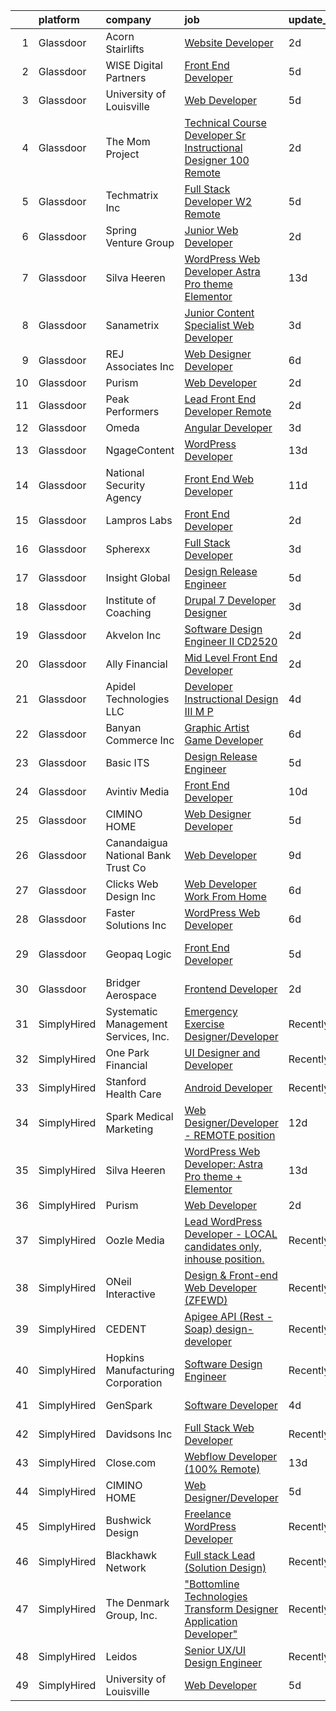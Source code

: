 

|    | platform    | company                              | job                                                                                                                                                                                                                                                                                                                                                                                                                                                                                                                                                                                                                                                                                                                                                                                                                                                                                                                                                                                                                                                                                                                           | update_time   | location                    |
|---:|:------------|:-------------------------------------|:------------------------------------------------------------------------------------------------------------------------------------------------------------------------------------------------------------------------------------------------------------------------------------------------------------------------------------------------------------------------------------------------------------------------------------------------------------------------------------------------------------------------------------------------------------------------------------------------------------------------------------------------------------------------------------------------------------------------------------------------------------------------------------------------------------------------------------------------------------------------------------------------------------------------------------------------------------------------------------------------------------------------------------------------------------------------------------------------------------------------------|:--------------|:----------------------------|
|  1 | Glassdoor   | Acorn Stairlifts                     | [Website Developer](https://www.glassdoor.com/partner/jobListing.htm?pos=123&ao=1136043&s=58&guid=00000181c80379fbb7afec46308f521c&src=GD_JOB_AD&t=SR&vt=w&ea=1&cs=1_10bc4272&cb=1656918080387&jobListingId=1007976985533&jrtk=3-0-1g7406uh6i4lo801-1g7406uhnghra800-5eef2aba65b787d8-)                                                                                                                                                                                                                                                                                                                                                                                                                                                                                                                                                                                                                                                                                                                                                                                                                                       | 2d            | Orlando, FL                 |
|  2 | Glassdoor   | WISE Digital Partners                | [Front End Developer](https://www.glassdoor.com/partner/jobListing.htm?pos=125&ao=1136043&s=58&guid=00000181c80379fbb7afec46308f521c&src=GD_JOB_AD&t=SR&vt=w&ea=1&cs=1_3f6e8d03&cb=1656918080387&jobListingId=1007968657482&jrtk=3-0-1g7406uh6i4lo801-1g7406uhnghra800-62fd275bafde2408-)                                                                                                                                                                                                                                                                                                                                                                                                                                                                                                                                                                                                                                                                                                                                                                                                                                     | 5d            | Remote                      |
|  3 | Glassdoor   | University of Louisville             | [Web Developer](https://www.glassdoor.com/partner/jobListing.htm?pos=128&ao=1136043&s=58&guid=00000181c80379fbb7afec46308f521c&src=GD_JOB_AD&t=SR&vt=w&cs=1_cec8023c&cb=1656918080388&jobListingId=1007969989957&jrtk=3-0-1g7406uh6i4lo801-1g7406uhnghra800-13238ec90497274b-)                                                                                                                                                                                                                                                                                                                                                                                                                                                                                                                                                                                                                                                                                                                                                                                                                                                | 5d            | Louisville, KY              |
|  4 | Glassdoor   | The Mom Project                      | [Technical Course Developer Sr  Instructional Designer  100  Remote ](https://www.glassdoor.com/partner/jobListing.htm?pos=112&ao=1110586&s=58&guid=00000181c80379fbb7afec46308f521c&src=GD_JOB_AD&t=SR&vt=w&cs=1_e3393d2c&cb=1656918080386&jobListingId=1007978182444&cpc=C891152315FA1AD8&jrtk=3-0-1g7406uh6i4lo801-1g7406uhnghra800-663df8e55c007bd4--6NYlbfkN0BDp_epf89aHDQhKpPegNJQ_ldQpEFZQsM9OcONMGxWx6pU56EKHF58QjVdAUvn2gUvlUuIzVYBLD1m9HQDarPX9vW6logrLO3PrvDa_eNYiBCMtTTwS04ACrjqaanfY0dfMzMpNuVkYleKoNgkuNvDkOMmm5Xncf_O_lqtli3DrzoQoJMs8JNeyXO2cWLS_QMdLBmR-K7UxrO6jH_EE3b8yNO7pL3Fhx3DPpUXkAxqZqk2q08BIsZuglW11EkPe8BXF4ZAB_Q9ZXmcNRyh_6ljADjV8hLGPqlVazmo2CfycGmRWQfOSe2ju3pc9hR7Tir7e2iNeCI-r6rUP11p4sy5QdRhDSv93WqwbK2vdXlteVp02TIfXJFlEpOXtnqA6HT26I0iQFFHGnYaaIp-onfmA4cTJsZ0u_WZS_BJiMxs9zOZz7XTr4nnG6K4MsPoh8-j_9qul13T1zON4chP08WSO_5OBX5B_z5-75Q3RCVVcXx4sZxRYWqoWSEHcT5j5xkKcU4zksrKe0ecspkrdjrBnPtU40kYAbOdwxNH7tWflpLRgni5hSIczuGMsTa2R3I%3D)                                                                                                                                                       | 2d            | Remote                      |
|  5 | Glassdoor   | Techmatrix Inc                       | [Full Stack Developer  W2  Remote](https://www.glassdoor.com/partner/jobListing.htm?pos=113&ao=1110586&s=58&guid=00000181c80379fbb7afec46308f521c&src=GD_JOB_AD&t=SR&vt=w&ea=1&cs=1_50a68dcf&cb=1656918080387&jobListingId=1007968138180&cpc=654405A9B1E0A9F5&jrtk=3-0-1g7406uh6i4lo801-1g7406uhnghra800-55735f9ed1d2fe9c--6NYlbfkN0CGFPBiV6BPU3R9Q4bvSgVn3-vD6sh5AeOCgyZgwpVxzqd6xWhPFLYbPwV8xd92GTqLDm5yuuHHPXFgQfkMcFRiFS4sFeWJR5DQi4sc2Nnng4BxgiCDc4xD9K5pcjUMv6MNkuKKVW1p3lD5B1yD9ItdtIrIiL4y8J16VvhQIJ735HUDiOvHiF1HBncoli7Vz8fWjv4ovMv-uMnHwJQZ1l5k8t9CGzagJbQ5nCV21WZVJLOSQvHfSQmQqAVyh5TDJqiRbgDLKvz1XmAcoD0h4g715RZPKoFBl-lTEP-rrSxaJeP84ewy566cAMHNwG7ksHX-dUEh02WdcndiObFx6n6Uq5UvNjNWBPYCe23_HhZYboCe5OEIQ3jLKrtJCZui8Ip2rRtEDe-GE8s6_h9jlmDePxfpHmTD-TJpzHFjVVPkEAONhskAzxzHq8SMHFYT1vaqg3MMQvNBbMS6sYdkXixNvZC4rTwjI5xnLDy_fmwG4xtWTNZSsLadWrY-R9vyTpk%3D)                                                                                                                                                                                                                                                     | 5d            | Newark, CA                  |
|  6 | Glassdoor   | Spring Venture Group                 | [Junior Web Developer](https://www.glassdoor.com/partner/jobListing.htm?pos=119&ao=1136043&s=58&guid=00000181c80379fbb7afec46308f521c&src=GD_JOB_AD&t=SR&vt=w&cs=1_6ea4a6da&cb=1656918080387&jobListingId=1007976343286&jrtk=3-0-1g7406uh6i4lo801-1g7406uhnghra800-0c4f00061e22b7b5-)                                                                                                                                                                                                                                                                                                                                                                                                                                                                                                                                                                                                                                                                                                                                                                                                                                         | 2d            | Remote                      |
|  7 | Glassdoor   | Silva Heeren                         | [WordPress Web Developer  Astra Pro theme   Elementor](https://www.glassdoor.com/partner/jobListing.htm?pos=129&ao=1136043&s=58&guid=00000181c80379fbb7afec46308f521c&src=GD_JOB_AD&t=SR&vt=w&ea=1&cs=1_f1fa3d4b&cb=1656918080388&jobListingId=1007952196652&jrtk=3-0-1g7406uh6i4lo801-1g7406uhnghra800-3bee6b0513db2f39-)                                                                                                                                                                                                                                                                                                                                                                                                                                                                                                                                                                                                                                                                                                                                                                                                    | 13d           | Remote                      |
|  8 | Glassdoor   | Sanametrix                           | [Junior Content Specialist Web Developer](https://www.glassdoor.com/partner/jobListing.htm?pos=104&ao=1110586&s=58&guid=00000181c80379fbb7afec46308f521c&src=GD_JOB_AD&t=SR&vt=w&ea=1&cs=1_3724c76e&cb=1656918080385&jobListingId=1007973297537&cpc=D3E44275D43A938E&jrtk=3-0-1g7406uh6i4lo801-1g7406uhnghra800-feec02afaefe8624--6NYlbfkN0CyQKdz8_lqdlgY-c-amsQST66Z8QjChsyYA8vzcGklWI54h1yaGRml5nZ8zCgFfjIOgXqhSjZJh-skiC2lxW7_58zFCYC9iOM41XfcBEeYvAm8MLwOfNCGc_AfJgoz_-CfSctcH7JyVepqvnLvBLKN7lNiOXCdOssTUdVoJKo22ca9fUqE-emWbrCvLmsIfIlI0rd2lsZraPlrFTEd9yQNZeyiRaI5ZH-30Ga-12UJBBaObgBhLR42fCyb_JVgw5vIMF3pL606m8feOpviMIEie9inb8ASdpis2TcP9yS9Lj9SWRCPZro7GyhJA_N-bB2ks0mxnDYzRsLjjGK3LQ-agjhoQrf8sJBUTI9aDNaFndFNDC64VduO23flti6l6DhwE_52l5b8RJG7QrBjYgDSwhN2nll6td7-uriUYIb8bH03QJrORymAFBqsNUDHBdWCut4bJR6D5c6EsRqRhfTWkMnpbnwtbKcy8-VkWHqx4eTK3KEUyi_J4NwaC87Zw16NrJJJH_tydc41vJtY8olZUVkDzXOWaSA%3D)                                                                                                                                                                                                              | 3d            | Remote                      |
|  9 | Glassdoor   | REJ   Associates  Inc                | [Web Designer Developer](https://www.glassdoor.com/partner/jobListing.htm?pos=110&ao=1110586&s=58&guid=00000181c80379fbb7afec46308f521c&src=GD_JOB_AD&t=SR&vt=w&ea=1&cs=1_39e7568a&cb=1656918080386&jobListingId=1007966601344&cpc=6BBECBC74F3AC36E&jrtk=3-0-1g7406uh6i4lo801-1g7406uhnghra800-f21f92c11f9636e7--6NYlbfkN0AF_bfm7gzr-f4HtFIOaurJ6VoJjpjfwwjpbPTStdJTja__rm5RFnvmIqP4IgP5Pe9LPH0Wvd-eNmh-svet7uxInj_bsQckp_AgRbUVHkU9u_v3es87Or_Ts7e6a_xbBrm9_L7GMw2LRBWHymCT5m1nvlXN4krY8lr_MJ5t1ZbAHoB0YuYPu8GwaDTuHa_XEp1kjDVx2IjjQQJRyq1vai6gyj93FBkSoYbD1lD54M8gnhA23NROrFTEVSIwriYeJTSmBCjKD3dfaB74VRbxiRc6LOpg0Abfkx9_eycVsNRVzpB3BAK2egmzs0lP45rerw7zzBX66jJSJkk0Jg93fbHEUlCd1G_r-yv1q1m_Axs6ezXnk5uddcphkDhwskorGIKev5mUJjJoU9KdLMsGJeWtD81KMw5gy6jlybKido8YBKIdpFTeW3Y8dfKnWjOYRcj7jScAWFeQrEeBXsiTFQ1AHsSN32ytGNFrDrEshuQ11HstTMcaoBWuPz1JIaA3pFc%3D)                                                                                                                                                                                                                                                               | 6d            | Maryland                    |
| 10 | Glassdoor   | Purism                               | [Web Developer](https://www.glassdoor.com/partner/jobListing.htm?pos=121&ao=1136043&s=58&guid=00000181c80379fbb7afec46308f521c&src=GD_JOB_AD&t=SR&vt=w&cs=1_d39d8ea3&cb=1656918080387&jobListingId=1007976678459&jrtk=3-0-1g7406uh6i4lo801-1g7406uhnghra800-daa9d85883253a33-)                                                                                                                                                                                                                                                                                                                                                                                                                                                                                                                                                                                                                                                                                                                                                                                                                                                | 2d            | Remote                      |
| 11 | Glassdoor   | Peak Performers                      | [Lead Front End Developer  Remote ](https://www.glassdoor.com/partner/jobListing.htm?pos=116&ao=1110586&s=58&guid=00000181c80379fbb7afec46308f521c&src=GD_JOB_AD&t=SR&vt=w&ea=1&cs=1_c9185209&cb=1656918080387&jobListingId=1007977613023&cpc=3DB599BF2F4828F0&jrtk=3-0-1g7406uh6i4lo801-1g7406uhnghra800-963d6e3b27aea7e3--6NYlbfkN0AX_4CYIvWFVA435E2RDot9sX-OlR2KTHdLRUP7CmfXrIXs_xUKOR6jRoFT4FW3Lv3v4AnP7sfAD6IrwkAJZPhlUXJ7KHl8YClIhEBsh99vxumQZR5tyvvUG0HueHwy5jlANIPR2YLUlA_tE3qjbOKDqDlipWjsV0JELkkuE5g-d0PEdNRA3Hwqev6ayB7tQogZRwSjejKZmlPVv4d0CAwHZ9aQTkODJkAR5CFt8PKb6E1ePk5t0lELfoE_hE1nLzGaTA3mYyXwuHf-PjkLiPjaCNFbjsCemabhSOUotofosR2468RdKFX2cY972P2R876hH9bQlwj5rp2fyVRmDEaiRPTnsnvH54qMeAi4hxdqnDhZh7hfAU0VG76qxnNDaNhSBNM0jk2TtcQ2h6cz8VNBGO3MG2boJieLEGaCT3WWK5Nlk9L0xvEWX9rehsTbPWmRQNlSo8xABN1e_dyzEi5TxSE7kt5gW_NYUbuahqmBoAz6eWS4_SB6oShddHsAoz9AyiSEQwEd6dXROTCgcmbl)                                                                                                                                                                                                                                  | 2d            | Remote                      |
| 12 | Glassdoor   | Omeda                                | [Angular Developer](https://www.glassdoor.com/partner/jobListing.htm?pos=107&ao=1110586&s=58&guid=00000181c80379fbb7afec46308f521c&src=GD_JOB_AD&t=SR&vt=w&ea=1&cs=1_06dec43c&cb=1656918080386&jobListingId=1007973231757&cpc=BAB9AA3F436D8911&jrtk=3-0-1g7406uh6i4lo801-1g7406uhnghra800-e9868a580109fe26--6NYlbfkN0CsSu19yiEZraDAVLpPmfaiHc06RDwDBRCfsbordlvENtv-ICMqjs5m6ToS7gA9BgH-2chreiHzFiBn5j8j3cqLNp9sdR5RQ2V9-qcqrTi9_WyBmcIcwEIdfxPB7lLCrVMtswULjh1NciEK_dRZLOrsdTsKtdPWe3Tab8qyGVxUI0Z-rdY6823xAmP3qTgNXBwG8BxmZPTkzbQu8hmnjj7vwRDUpZAneC0oYULfHWmd6GZu_f_0KgOBP6QPOGEg4jrJ7Ntz6ekYUwwBherhppfCu6zlqk98rOKjcdOZ9kwcAc3D9Z6l3prXm7ctLGHIpya2JE-yJcPPJnja7agOXsM6GX9I4MkTSqiEsfpRRcKXB2K3BMxVE8YiAtlT-9nABOXnPTKwno5SWkTj4vXhdGha7FyMsJ6MwDAQ6ujmbjFeoJ7htnD02QEnHTZXo_tLIeMMeB2qhXR4og_xvbVeexOH5QsmuXR_bOke8YCV-h7qGbBAxbVY3VM3)                                                                                                                                                                                                                                                                                  | 3d            | Remote                      |
| 13 | Glassdoor   | NgageContent                         | [WordPress Developer](https://www.glassdoor.com/partner/jobListing.htm?pos=127&ao=1136043&s=58&guid=00000181c80379fbb7afec46308f521c&src=GD_JOB_AD&t=SR&vt=w&ea=1&cs=1_77fdb7e9&cb=1656918080388&jobListingId=1007951472937&jrtk=3-0-1g7406uh6i4lo801-1g7406uhnghra800-2c1d770f06df1c62-)                                                                                                                                                                                                                                                                                                                                                                                                                                                                                                                                                                                                                                                                                                                                                                                                                                     | 13d           | Remote                      |
| 14 | Glassdoor   | National Security Agency             | [Front End Web Developer](https://www.glassdoor.com/partner/jobListing.htm?pos=108&ao=1110586&s=58&guid=00000181c80379fbb7afec46308f521c&src=GD_JOB_AD&t=SR&vt=w&cs=1_59f1bba5&cb=1656918080385&jobListingId=1007957279298&cpc=9FE5D8D7282D4400&jrtk=3-0-1g7406uh6i4lo801-1g7406uhnghra800-7043e58df719583b--6NYlbfkN0AC5S5KfpcrE62cRuYLg6qW_HWiPjKHP06qk-AGfbwYtGlr3wcSMURH9oqKq1q2FCfY-DrG8Aq1mWNcuIgXlub4Gzg7YdF0VQylb8Djye0uQJEe6MR1DUIybqRonvXJC4HR2ZuZ1_Xqm01-MXkHzJlQ_YRjbuVLHkd51UrRYPjoNA3Dz-NpqzCwV9Km4U_hc1WR6TrjzeU_d5jZ3UhUyjMrzeXZ7swKEfP2v3adIeemhV580g7udoIRWCmN60oVjtO8ox0_sQjKGZVLUdkJuGrdNA8T9RRGFW4zpGgEDeN71IeEZieVkj2uEiCmXWeBDwfyPTQ0IqWRIt_x-sTu_jwX0Vu_Z_HY27m3Rf8XWls5KDx5NzUeO1y-3-EdFJ8wLiJdKI1Z9blug56OCMOIS9tYUFP0iOmjd0qIzRJf-WDD8cn55vN4Dt-Uh-rRUpuTOLjc_0FDVU0FaVaq2TniXvDlU0KnqAYgddWww8ji6_uTDQ%3D%3D)                                                                                                                                                                                                                                                                                     | 11d           | Fort Meade, MD              |
| 15 | Glassdoor   | Lampros Labs                         | [Front End Developer](https://www.glassdoor.com/partner/jobListing.htm?pos=120&ao=1136043&s=58&guid=00000181c80379fbb7afec46308f521c&src=GD_JOB_AD&t=SR&vt=w&ea=1&cs=1_a78d9829&cb=1656918080387&jobListingId=1007976932278&jrtk=3-0-1g7406uh6i4lo801-1g7406uhnghra800-191576a23392e9fc-)                                                                                                                                                                                                                                                                                                                                                                                                                                                                                                                                                                                                                                                                                                                                                                                                                                     | 2d            | Remote                      |
| 16 | Glassdoor   | Spherexx                             | [Full Stack Developer](https://www.glassdoor.com/partner/jobListing.htm?pos=109&ao=1110586&s=58&guid=00000181c80379fbb7afec46308f521c&src=GD_JOB_AD&t=SR&vt=w&ea=1&cs=1_88250464&cb=1656918080386&jobListingId=1007975509026&cpc=545C0D17DAD7ABB7&jrtk=3-0-1g7406uh6i4lo801-1g7406uhnghra800-1018924742f45a31--6NYlbfkN0Ar-b2sXLjCP4QY-szYbWhNBx72unLQTg-omuslU3R7RiSpzM09c9Orffht-Gj-hnHQrKUBwEK1IIuyHjQu1dCesvtEB5sUbOXbKW2p4-xiQCf3HbjjGxeviOaDdeE4X25zF-9CysvzoH2AH20jvdcW0Pyo5XyzrTInRJt9IDoe_A2gajnFuc2ifl_X7uZiT8KIzTqpSnemAd1jHCri58b6heamFd8z_pJqGrM31CUe1PAPx1gIo6npJQ0qDOJnFg6XxCYpuR95DcJT772ZyB9kY4nHvdmJ9H7ZWA2X_0OcPjjlbuHxBtX2sndyEFnrV00wJU8_PaSd_AtTeUBdG_mbyW7yAHI7i23Xk_8wvBMjTh0hcza62BFOVbb7jBn0Hnq-SbSX1JjADk5GptZRKoFhUNsyZ8g8cLH7nmMvh22m5Ighs2MfJ0NoBIOn0Ie8wIO2RhiWFIFyzx1sF8tRUML3XRHwM22ZKnosVSJFW0yujrPZWNNKJg4DiNSt3FMkDsU16YjBc0cxwnYkmdHjPdciZliIfZdwYGtLDcZunxYxcGLliA7Uw4z_Yv7gMfJX_km3fChEjUVJeS28z5AbIMQyF8I7VLADCBzPyOeBBPxkbisvcmqsHimhlJwCV1zjpz7_Y9h6pChI3TEHljextHo1cT4a78cd7o52vFRpACm61S8267agtSBbDZra1Chn1Ni_imi_-D2FaF-BFJsgPZyAlvyL-cBi-tctXvReROojVUzKQKqROb-fkxcW3BnK_bs%3D) | 3d            | Tulsa, OK                   |
| 17 | Glassdoor   | Insight Global                       | [Design Release Engineer](https://www.glassdoor.com/partner/jobListing.htm?pos=117&ao=1110586&s=58&guid=00000181c80379fbb7afec46308f521c&src=GD_JOB_AD&t=SR&vt=w&ea=1&cs=1_b6b05384&cb=1656918080387&jobListingId=1007968741519&cpc=FA84DF7EA1EC2398&jrtk=3-0-1g7406uh6i4lo801-1g7406uhnghra800-74598e49415794f9--6NYlbfkN0BKkHZu3wF05EeDimN_p6sYpKCMArvwa95YdH7UpkaBCqbf-VUoJ2eBxRDG2dwFRJF67FUuk1JGHjwIJSf0RuZ1QUZryQB--XBWdizEPkQLVzCg3V6K-Mt66pdQqbS9gFpI530VCkGON6iJCKxT-0JYRUEMopCIgSlNJAxbxyPwPKsojfIqPCpHLJgbNgqENVyPlchCWkzWZUAkLhoIs23mFqvkP4lAsSqm88BT7QFDpawkvLLs_BbL8Jar5naLKQxGbOhpa53EIpfRjtBDhSg6ZItwwKFIQGLxDhCigvjdfysfsLWFvFkpMWTE8eDmiB1a1gHOQOR0QN4Gr6qm0Qk6rGGNBt3LhnTt-OlrpAA0n7n91GgOKtbyYtcwZ3PZwh-IveSg5pAxbk2R-2F5Ypnc5Ks_zy03f5GAYhVvnFpMO3au13m9pq819q3dHxN555wbElgjSoJb7XNnW-fH4JcndDepC8upupv2agJJixzu-yWWKDgHHc8ROU42lgC56gctn2ISKhRK0w%3D%3D)                                                                                                                                                                                                                                                | 5d            | Greenville, SC              |
| 18 | Glassdoor   | Institute of Coaching                | [Drupal 7 Developer Designer](https://www.glassdoor.com/partner/jobListing.htm?pos=102&ao=1110586&s=58&guid=00000181c80379fbb7afec46308f521c&src=GD_JOB_AD&t=SR&vt=w&ea=1&cs=1_6aa9ce45&cb=1656918080385&jobListingId=1007974844312&cpc=D910AC0D9B8C6152&jrtk=3-0-1g7406uh6i4lo801-1g7406uhnghra800-8838ee0e36546ffa--6NYlbfkN0DdLn5tXN_RiyJSiFodarGZFJKa8s6F6AK0THPBWp05MTMONey54h9e1aD_pPtO1nORsAKOoMHAogIgXpOreBgViJAVe2JgOua0zqFXhiAfp-s6tyIVMqfbItKgerDjg6PBWGCxAmB7YGlg1vHuMsDAYFw06GGGIfXJX_0tG0dKhLz0PHa-RHgnqWH-DIawIBd90ho3dKx6KAucju3FH9ECYyQZsOf41BL6IatHtHIN5TWRtwbM1u6gr2OBWnKLGuw1XFGpeM2G9H4me0TIBBdYmOwzwBjHQd-06aBTV9_iKQsHsSgdHAwc5N31o-MHVP75490ESc6WQcVjsBzWnwGQ3RK_iJ5xbGnUzV4OHEq08bD0WxiNjYZnJGrucuHIz57OkwsGJ9Ct7X6gxM65GGWv7_9GIN7I2-z_PDHE-rlNNl3C5Yh5VY_UjL1rDehTYEeET9bTL02VZgRrtI_nT73FwKmv260HJJ6VU79YHKN0R5gKm8NFtNGxR-2ArW7u6vb-pJ9--PkQPg%3D%3D)                                                                                                                                                                                                                                            | 3d            | Remote                      |
| 19 | Glassdoor   | Akvelon  Inc                         | [Software Design Engineer II  CD2520 ](https://www.glassdoor.com/partner/jobListing.htm?pos=103&ao=1110586&s=58&guid=00000181c80379fbb7afec46308f521c&src=GD_JOB_AD&t=SR&vt=w&ea=1&cs=1_02c54673&cb=1656918080385&jobListingId=1007977197547&cpc=3E225290CE1C2C09&jrtk=3-0-1g7406uh6i4lo801-1g7406uhnghra800-b6970cb06224fc09--6NYlbfkN0BedaSJ74Gjs1g2m8qO5X9JEW7GLVUAx6MMatG1vm1iFYCeZbvsTP3wSMr-sq0hi0rAxqhxmpGfy-H4yG34ba-EqtAMZIW2GpYqJMOLrH3UWycV-pQchMdIJxxyi-zx9OTw4k2fy_aKTrkcwRh9Sy6EK9Rl-0zWOA6AqIvalrO75_PEHdCQVjO4bdfFBFNZXO0zuaiUqAHKDkBul3EapssIS2mX8sL9bCgkPxLGfmx_uI6b9Iaiext1PhbMSbnGn3xCtESYThu2cO6J860XwIjZJ9eLy9xvNFw4WfCjR1010hbi6iuRx7KMcHyPyn16bK7JiVkkcjpJz3l7yHvoh3H-z7BHavnL8MAwKN7hTHuvHH0rYtbJfazF0spmEeHkyL-rkgoRLUD1FgJU8cNINrzG4qRdPnN8SdJbeM4VSsJ6uVr-DqRSnQaMkYtkvqc-xPhcayB0bbXJmHvVrzhafG6F5faOfuHzhJJMlsRH8b1_m1BeqPqaw-I2u7hZym2mojAlVBk0l01OhJ97yfragTKkorTDAqgEDgoP-oCp32XmeA%3D%3D)                                                                                                                                                                                                   | 2d            | Remote                      |
| 20 | Glassdoor   | Ally Financial                       | [Mid Level Front End Developer](https://www.glassdoor.com/partner/jobListing.htm?pos=114&ao=1110586&s=58&guid=00000181c80379fbb7afec46308f521c&src=GD_JOB_AD&t=SR&vt=w&cs=1_24cc92ab&cb=1656918080386&jobListingId=1007978051288&cpc=FB7E4A1762AE5BEC&jrtk=3-0-1g7406uh6i4lo801-1g7406uhnghra800-3046dc24d1fbc4cb--6NYlbfkN0DJ5QQ_XkAtnGD7OtNJBPWnMWX0-0yeBIg3SyIy7sPtwbzsSHHn3ObDFBkKUa5OGl-L7zKVTu8RSmfBxxkllQSpR4cUruzNuV-Z_PtM6F972GXdOosDJhAXxpWylZlAfV6rZaBi5L42h0Rct2ygUraQNf5589BgJRxH-r5DzfGhRuNtJtRmktdjIuCplCFA-dKuqD8wlK67y9Enlzp0DF4RDyF7s0p4FuRF5Uh7_i6KVrzTz0cQrPcx4_rVreNbvUjhXmusyzy9NsSKNIMffeYOyhKuMKXyWOk9L3eVmHG-o6Vmq3uO_0kANsuiFJn4YdcV82BE1fA0jui18KgmJt9VIGPROmOBIBo1s2qetQGbSH_kjgEmjWC8JkFuOmUH7p797vzG0kt6QpnAJy2szS9FYtqIShnXu7PHIRgAwlIl364QXQEe4zAznd5SPUZlP57OB_YfmJiRo9PrjBs_Rqs9oCk7-w0vnldvQZOOFwiy0DNvus_fyMWD5L5RbrikjyA%3D)                                                                                                                                                                                                                                                             | 2d            | Charlotte, NC               |
| 21 | Glassdoor   | Apidel Technologies LLC              | [Developer  Instructional Design   III  M P ](https://www.glassdoor.com/partner/jobListing.htm?pos=118&ao=1110586&s=58&guid=00000181c80379fbb7afec46308f521c&src=GD_JOB_AD&t=SR&vt=w&ea=1&cs=1_ef09c203&cb=1656918080387&jobListingId=1007971118065&cpc=9908D8D4413DBB8A&jrtk=3-0-1g7406uh6i4lo801-1g7406uhnghra800-59fe664ff94ea83a--6NYlbfkN0C-xuqgdbktDILJoi_o42Ntwte-sxNwJl4lq25EOjgqY9QdTvxhiZuU73FoiVdnOk67AFNhSwXEKX4mObxfrrOA-geal6H9DRqbEnd4vjH1q4OM012OE7YutG7o0AWZGYV-rNMEYq_ieIZSjLOr3U7jruqw250lHhT2B_-I6PKUJD-ySAzVL3F9dacZb2kT9_mVxUizDWlgxf3BtctAkEDpkJS_D_cBw2Qhb4pTUTOl33HRN8_meg9XFx10569UbTc4LOUcrxb8_h0TtT3Rd3AuVIOfk75QgpDWZ9nZ4EgxrRYiedf_9oJbvfiSmZyD3YMz5H7WoV-mIjXyZSALHScaBSHqC-kbXOJ2O9XtA0U6lQcZOBezibQybmXcai49Rx3RG7Z9VNom-lG_hGMDdgigdJbuB87CpHfoRCMso4PO0YPO4jaI1VrvUneEakZ1qXV5Uj5B0jz5Vcm1ky1Mzr-f4zmnSEGRbHWPWLgXXgDr46NHpkIhBAhzLgJAzpTRf72oHRezwq2iX8fVrtd1c2Yzdi4R6KFbNto%3D)                                                                                                                                                                                                          | 4d            | Chandler, AZ                |
| 22 | Glassdoor   | Banyan Commerce Inc                  | [Graphic Artist  Game Developer](https://www.glassdoor.com/partner/jobListing.htm?pos=101&ao=1110586&s=58&guid=00000181c80379fbb7afec46308f521c&src=GD_JOB_AD&t=SR&vt=w&ea=1&cs=1_3e0a73a0&cb=1656918080385&jobListingId=1007966212509&cpc=4A4F3732B778070B&jrtk=3-0-1g7406uh6i4lo801-1g7406uhnghra800-197112c6e9a1d03a--6NYlbfkN0AJ9YajiwAf1_6xm8q8dI6Igxc08os5d78_r09uaRSAcwDDgENtzZlxIlgk5fZjk8b79_cvS0WPZXWA0PDif8QNjHVJWJ1bgmPXMRZRJN5Fx6aA07oco2YrbnfK_Y3t74HhDjPSMiooXeCJjtqQHEKI3sRU6U3ANILjFi8teRAqs0OBy6B1j9HqNJYR5DHVCQ9ZNih-3n5e4zqM8CZXl-PlSGlur_t5S6bgJjfSxnlLqzUcDh3DkEs_BX1OPs2AKKsT6p03uBMCwGwbtDAPD0SSaweATFDXgL7BTJOY-MSwxm9VATECGAYu7omPFDK0Vzr8pyDElg5XRZxIVSfzchxZnaB5q4lhK5ZsJMDj3AUSB4Q5WfXKPiQKh_ciC5OTq1kR_jtun_CUkcRRb_sXy2_YxuNyoIVDfVg7FqoXXLLtV4eku7i8GBztzXpX2ycwMBq8zBCzMcTMuoujQq0zBiNVGTlUEWn1LvwJty1_XwYzbhkvz8CrdJRkOvjfgS_Y55omxJJKPdUzWQ%3D%3D)                                                                                                                                                                                                                                         | 6d            | Pompano Beach, FL           |
| 23 | Glassdoor   | Basic ITS                            | [Design Release Engineer](https://www.glassdoor.com/partner/jobListing.htm?pos=106&ao=1110586&s=58&guid=00000181c80379fbb7afec46308f521c&src=GD_JOB_AD&t=SR&vt=w&ea=1&cs=1_310f636a&cb=1656918080386&jobListingId=1007968670940&cpc=D7FE8E303655E3F3&jrtk=3-0-1g7406uh6i4lo801-1g7406uhnghra800-02b25b48c7defba5--6NYlbfkN0D0e2gm-6SiSvhK4M3jMPliQS4HIVhr4L63ZI6suys3DvVXbQwFiln0vrfOtwfsvS0VmJay1-i5L3NnWQnNLNYTQnLpx_8NtJMZFSE7DzmoItYGxvb3_tT2yILx826KzWG3vDGHGnY-fxCQpTnXI5ntwLH3FCweDAHZGqS-868bjhSoEr6-uKQLLESZBYYkneXZLFCMuQjaJnln5UG3OMqJ8IYSi1nsdtG9jt-B_-ZHXL5hbX7BnAleL0xL0Wcw7Opvc9K8QeKg4ZnCVMh5GW9ZRCW1al43mScLSnMpb4u6fJ2fmWdx5yQpg1R1On8CQeStSWLRGdl8aw_kt3L6yeUZkLKeurkAQHI_-lyx0FCyVLxOROUYtdYNPxEdrZMr23r2k9la7v_4yd2nL08TyRQpYWFP7mClL2PnwW5kc04T3Mk2IR-vOcOb2TSZV_YXVvAMoD0FWwpFsdWqD42d9JMZ2NNiW_nJNqVLIQdDIikC52DSCXGDuGqaZARdyYGKv5P9PgPq6aDOFU4rRiAeKmV-yL6Onx3mv1I%3D)                                                                                                                                                                                                                              | 5d            | Remote                      |
| 24 | Glassdoor   | Avintiv Media                        | [Front End Developer](https://www.glassdoor.com/partner/jobListing.htm?pos=130&ao=1136043&s=58&guid=00000181c80379fbb7afec46308f521c&src=GD_JOB_AD&t=SR&vt=w&ea=1&cs=1_b8de4529&cb=1656918080388&jobListingId=1007960398363&jrtk=3-0-1g7406uh6i4lo801-1g7406uhnghra800-0dffe2301fe108d5-)                                                                                                                                                                                                                                                                                                                                                                                                                                                                                                                                                                                                                                                                                                                                                                                                                                     | 10d           | Remote                      |
| 25 | Glassdoor   | CIMINO HOME                          | [Web Designer Developer](https://www.glassdoor.com/partner/jobListing.htm?pos=126&ao=1136043&s=58&guid=00000181c80379fbb7afec46308f521c&src=GD_JOB_AD&t=SR&vt=w&ea=1&cs=1_f6ca5017&cb=1656918080388&jobListingId=1007968748941&jrtk=3-0-1g7406uh6i4lo801-1g7406uhnghra800-7d7689e683f735d8-)                                                                                                                                                                                                                                                                                                                                                                                                                                                                                                                                                                                                                                                                                                                                                                                                                                  | 5d            | Remote                      |
| 26 | Glassdoor   | Canandaigua National Bank   Trust Co | [Web Developer](https://www.glassdoor.com/partner/jobListing.htm?pos=105&ao=1110586&s=58&guid=00000181c80379fbb7afec46308f521c&src=GD_JOB_AD&t=SR&vt=w&ea=1&cs=1_83889dbe&cb=1656918080385&jobListingId=1007962509229&cpc=A1F772DE77098288&jrtk=3-0-1g7406uh6i4lo801-1g7406uhnghra800-49f5aa68584717db--6NYlbfkN0DgQJUZe9Ce8Mvrqoz37iAu9i5wq_6Oxx27gmJHwSbX4Uvw8OcJZTjd1mPJOQXtE4GN4I4dUvfFmYcfTqpwn5tmxyvWNGRXPTjkUbTmkvyDVLHut5aMULL_lql6C6v8ASnt4cuf269kH8TpoimPNVNGOTlxntDSapaR1RnFTHY5e5JFnwCEy3n6O-rN4QUo2gbeyWjt2VGZJRz9twOOmMA8QvQziHgbQcPtlhOUbZra0Ee8iAOF57-HeW2OzguaV5jI16ASG_k9_wxpq52B-N7rt9QGtFwTrNj7FqlMlrP0n91xox0LAzX9iYV6I84xGVxaUyJOJcYscRDFQGBwSF1oEnL1WbYKv9vehP3UCIZljtBaxHTQBesxJLRzwgNhk6sqU3spcfaXF1hNoFtshrlBH30tz0JVg48Yh_nLtvPryEmsxtE0FNQwaoyfRGtAbDsMiiDkTPXrlcm0dwQ05OQtH9_DrdHI68uW6hI3bntn4P_6Sq7hMrOX_awdqZUFtSoP_hE0fOlwujdzU5-2PNMJaI8PhMRynHo7NrKnAlKKPV1Fx4oyns2AAEC3ZxYoG9sKCfWlOT3TMVyuuoCd4OJV0MV-eq43WgQn-LxJbyxwInOAElK4a4bm6rANJKGX8sbQy5t0x6sIQqYdJSJSf8KVHjbmtGh7_c2ZzvN9kffbEkTHm2ab1p88KIL6ce-qxdMvXr0PaUM9zeOOqLHsHTxu)                                                      | 9d            | Pittsford, NY               |
| 27 | Glassdoor   | Clicks Web Design  Inc               | [Web Developer   Work From Home](https://www.glassdoor.com/partner/jobListing.htm?pos=111&ao=1110586&s=58&guid=00000181c80379fbb7afec46308f521c&src=GD_JOB_AD&t=SR&vt=w&ea=1&cs=1_98678004&cb=1656918080386&jobListingId=1007967182244&cpc=723ADC3DFE402989&jrtk=3-0-1g7406uh6i4lo801-1g7406uhnghra800-c4d376596fb03812--6NYlbfkN0DICSiVkj29aSSvcuB19GTGCYjE_x3LkfUjegmgpAAg2TOktlK1azlwTDLrEenveeb4-xqaFFUpfv3ifuAkoaAVMBL4zdUlZ8Mm00FEGvz2TSEXlW4_EkNMQJX1BG1XlXTh8LRXqmcvFhfXvNRXVdHanNMuNy3yNpd02kWUGBO-H610oOBEsOjGxQ_pFJw9qm0jwl8F8nUDHLi14dr2vW9IrSmlmeN0vXQaoHeSIHoraZIIJ2cIFPJniepsFmYyu53c9q7Vi3IPAdbtx5ENlbOS_m7ft_PCJ2sCoGeeHibNhS-ASTtMZNvyBhepSY8Up9rPnNl6JQlxJhbaW3_RRBvnoJyi4oI1oAtBfzKmbHN2yf4_zXypdZm8V_L_egsmM7zUJ5Aw7xxG-8s1e3CZ7V7N8B6rYQLuPai9maUfe1plkurSmtA0-OHjkq8FRKZDiH_N9x9G6Awcz0t_B5vToks8px2vogwYAzgKSaGe8EDxvfo8LfDXHpJ_7wSstgEq00M%3D)                                                                                                                                                                                                                                                       | 6d            | Illinois                    |
| 28 | Glassdoor   | Faster Solutions Inc                 | [WordPress Web Developer](https://www.glassdoor.com/partner/jobListing.htm?pos=115&ao=1110586&s=58&guid=00000181c80379fbb7afec46308f521c&src=GD_JOB_AD&t=SR&vt=w&ea=1&cs=1_a3d9b327&cb=1656918080387&jobListingId=1007966002145&cpc=2CAED5C921A5F994&jrtk=3-0-1g7406uh6i4lo801-1g7406uhnghra800-a4c4215b1bbfdc61--6NYlbfkN0Ct7W9CO1L72lwr3dLPak0fcxQQxctv3H2s9xFb-jyKucsbMeHMSGa1rVBBFn2zuS-pjQmo2kwaktFrtM4-PM22EuEpdQ8UDKL2JWjSixAuvNu3QhHUXaTLrvz_1SKGTt9Wn600ibCOlzO7BWiOtdyl1kWS_K_JUshRpjZ_18yR166F_Cfp3SOSF2pHoLhSYTz7m8K1B-qpP_yXkaVjH_Ji2RwZqBI9mL6fc0H4cBabPAqKNmWtO0rONYCOWsQwkQEwMX1nAGvkcgmh5AwpPUaXdM6DAgQIrPlkPnz3_B3nwt4x-msKoWCn5kP7rXfNdYDCmql-UA4EWiI_syL7R9lDhbLwx9xy9IRDsQiZAWr6AriZUJH3TDlg5RPhNFt60e92QcxCcbHUCWoV8sxPvjfun0LEn68Gl67S4qMTwiYMOQdw70qb3z3vjwFPth3YDdazqWV1IWYVh7RV8lBAu6tzx2RCBQnZkd8be-i6gWl1K9g3_-rkRfS0)                                                                                                                                                                                                                                                                            | 6d            | Remote                      |
| 29 | Glassdoor   | Geopaq Logic                         | [Front End Developer](https://www.glassdoor.com/partner/jobListing.htm?pos=124&ao=1136043&s=58&guid=00000181c80379fbb7afec46308f521c&src=GD_JOB_AD&t=SR&vt=w&ea=1&cs=1_dbea7220&cb=1656918080387&jobListingId=1007968842392&jrtk=3-0-1g7406uh6i4lo801-1g7406uhnghra800-5d22718c0fecfee4-)                                                                                                                                                                                                                                                                                                                                                                                                                                                                                                                                                                                                                                                                                                                                                                                                                                     | 5d            | Ridgefield Park, Bergen, NJ |
| 30 | Glassdoor   | Bridger Aerospace                    | [Frontend Developer](https://www.glassdoor.com/partner/jobListing.htm?pos=122&ao=1136043&s=58&guid=00000181c80379fbb7afec46308f521c&src=GD_JOB_AD&t=SR&vt=w&ea=1&cs=1_3e154c97&cb=1656918080387&jobListingId=1007977582185&jrtk=3-0-1g7406uh6i4lo801-1g7406uhnghra800-c1606e15bec00bb0-)                                                                                                                                                                                                                                                                                                                                                                                                                                                                                                                                                                                                                                                                                                                                                                                                                                      | 2d            | New York State              |
| 31 | SimplyHired | Systematic Management Services, Inc. | [Emergency Exercise Designer/Developer](https://www.simplyhired.com/job/K67Q598TGt6apYi50JKCrunnHOEkdFTM_OXtSucrngj-Oxxr_9INgQ?q=design+developer)                                                                                                                                                                                                                                                                                                                                                                                                                                                                                                                                                                                                                                                                                                                                                                                                                                                                                                                                                                            | Recently      | Washington, DC              |
| 32 | SimplyHired | One Park Financial                   | [UI Designer and Developer](https://www.simplyhired.com/job/yhxMoUSUWFBmHeTxasrObPWDBe8hikCdwu115yDgwbXa6zRMw_WP8g?q=design+developer)                                                                                                                                                                                                                                                                                                                                                                                                                                                                                                                                                                                                                                                                                                                                                                                                                                                                                                                                                                                        | Recently      | Miami, FL                   |
| 33 | SimplyHired | Stanford Health Care                 | [Android Developer](https://www.simplyhired.com/job/bixntMy0ujDioU4BjtZEEvVL_r_XDW95SQ5woSmxcbcU1YTvBsekZQ?q=design+developer)                                                                                                                                                                                                                                                                                                                                                                                                                                                                                                                                                                                                                                                                                                                                                                                                                                                                                                                                                                                                | Recently      | Palo Alto, CA               |
| 34 | SimplyHired | Spark Medical Marketing              | [Web Designer/Developer - REMOTE position](https://www.simplyhired.com/job/GuliR0XO_NeAtyAKDg4CEZHB3ggiKGO7WGmamSrwcPxu6vDt4drqVA?q=design+developer)                                                                                                                                                                                                                                                                                                                                                                                                                                                                                                                                                                                                                                                                                                                                                                                                                                                                                                                                                                         | 12d           | Remote                      |
| 35 | SimplyHired | Silva Heeren                         | [WordPress Web Developer: Astra Pro theme + Elementor](https://www.simplyhired.com/job/-54OAIyMvOxAVh4E3qIBmQEEuSiaP7E8B6MRrXbBf3CnCadYUWcayg?q=design+developer)                                                                                                                                                                                                                                                                                                                                                                                                                                                                                                                                                                                                                                                                                                                                                                                                                                                                                                                                                             | 13d           | Remote                      |
| 36 | SimplyHired | Purism                               | [Web Developer](https://www.simplyhired.com/job/7nSiwg82iaRQygfr-0TwgYuNO7hczG5eFVhbC8UwMwzQc2stV-CN_g?q=design+developer)                                                                                                                                                                                                                                                                                                                                                                                                                                                                                                                                                                                                                                                                                                                                                                                                                                                                                                                                                                                                    | 2d            | Remote                      |
| 37 | SimplyHired | Oozle Media                          | [Lead WordPress Developer - LOCAL candidates only, inhouse position.](https://www.simplyhired.com/job/05KLZfW7xE3Unl5oFfmbjeFnLkUq7yOgRhIo5kNl8npEOhTsBGec_A?q=design+developer)                                                                                                                                                                                                                                                                                                                                                                                                                                                                                                                                                                                                                                                                                                                                                                                                                                                                                                                                              | Recently      | South Jordan, UT            |
| 38 | SimplyHired | ONeil Interactive                    | [Design & Front-end Web Developer (ZFEWD)](https://www.simplyhired.com/job/qQeWO3K9SHgq8B-ylp_sKoqyO-2KjmEQ4mzB1gS7aXjoFhAVkLRBDw?q=design+developer)                                                                                                                                                                                                                                                                                                                                                                                                                                                                                                                                                                                                                                                                                                                                                                                                                                                                                                                                                                         | Recently      | Hunt Valley, MD             |
| 39 | SimplyHired | CEDENT                               | [Apigee API (Rest -Soap) design-developer](https://www.simplyhired.com/job/1PlP0mnGhX7nQ5caSk6HsDRM6r_uN7sBZA4iNy6keeMAy3S55AWhkA?q=design+developer)                                                                                                                                                                                                                                                                                                                                                                                                                                                                                                                                                                                                                                                                                                                                                                                                                                                                                                                                                                         | Recently      | Phoenix, AZ                 |
| 40 | SimplyHired | Hopkins Manufacturing Corporation    | [Software Design Engineer](https://www.simplyhired.com/job/qY8slYaw9wD2ocnPC4HaJoxOS535kfd1g9te5vVup0OD4IWDFxIROg?q=design+developer)                                                                                                                                                                                                                                                                                                                                                                                                                                                                                                                                                                                                                                                                                                                                                                                                                                                                                                                                                                                         | Recently      | Emporia, KS                 |
| 41 | SimplyHired | GenSpark                             | [Software Developer](https://www.simplyhired.com/job/t-BVWUf2vT7MMDQ3WvKQNaiT8m3kun0smTv3VT9FObtrkN2LtBs-Zw?q=design+developer)                                                                                                                                                                                                                                                                                                                                                                                                                                                                                                                                                                                                                                                                                                                                                                                                                                                                                                                                                                                               | 4d            | California, MD              |
| 42 | SimplyHired | Davidsons Inc                        | [Full Stack Web Developer](https://www.simplyhired.com/job/PR9Z0AdHV6YFl0itUNhQN-nqI4jFZTvQDBM661qOZjlrRuw6LFnOsw?q=design+developer)                                                                                                                                                                                                                                                                                                                                                                                                                                                                                                                                                                                                                                                                                                                                                                                                                                                                                                                                                                                         | Recently      | North Carolina              |
| 43 | SimplyHired | Close.com                            | [Webflow Developer (100% Remote)](https://www.simplyhired.com/job/9mB10Yu9fFGtMnwIqcrYtaJxUjBw6q4fAEncDG2M3NLxt8JCgr0_QA?q=design+developer)                                                                                                                                                                                                                                                                                                                                                                                                                                                                                                                                                                                                                                                                                                                                                                                                                                                                                                                                                                                  | 13d           | Remote                      |
| 44 | SimplyHired | CIMINO HOME                          | [Web Designer/Developer](https://www.simplyhired.com/job/rs9ntpSDY3waHgdxfe8xMNomoEnjqmcFWQ-EHTda3HujS1i2Nk0GKw?q=design+developer)                                                                                                                                                                                                                                                                                                                                                                                                                                                                                                                                                                                                                                                                                                                                                                                                                                                                                                                                                                                           | 5d            | Remote                      |
| 45 | SimplyHired | Bushwick Design                      | [Freelance WordPress Developer](https://www.simplyhired.com/job/cT9tazAs1RJDKybQmBhxG0cez39wk9YtXMULvuD1Jh9iVS3-uLQ0sA?q=design+developer)                                                                                                                                                                                                                                                                                                                                                                                                                                                                                                                                                                                                                                                                                                                                                                                                                                                                                                                                                                                    | Recently      | Remote                      |
| 46 | SimplyHired | Blackhawk Network                    | [Full stack Lead (Solution Design)](https://www.simplyhired.com/job/ycJtemCmONWP0Xc1fWNJbRjmnmYu5x_m3PZwcJWE5ubVOsgwrU0gxA?q=design+developer)                                                                                                                                                                                                                                                                                                                                                                                                                                                                                                                                                                                                                                                                                                                                                                                                                                                                                                                                                                                | Recently      | Remote                      |
| 47 | SimplyHired | The Denmark Group, Inc.              | ["Bottomline Technologies Transform Designer Application Developer"](https://www.simplyhired.com/job/S2On4lyTfoQDgOdjNBvuzGIorFXFfDsIA8CgGcAzzPvENwCI7br0dg?q=design+developer)                                                                                                                                                                                                                                                                                                                                                                                                                                                                                                                                                                                                                                                                                                                                                                                                                                                                                                                                               | Recently      | Remote                      |
| 48 | SimplyHired | Leidos                               | [Senior UX/UI Design Engineer](https://www.simplyhired.com/job/fdY1azsKsaxRhRfjyiTF000DYTW73FkRx45cbM3bwjY0ymIREXd90A?q=design+developer)                                                                                                                                                                                                                                                                                                                                                                                                                                                                                                                                                                                                                                                                                                                                                                                                                                                                                                                                                                                     | Recently      | Fort Meade, MD              |
| 49 | SimplyHired | University of Louisville             | [Web Developer](https://www.simplyhired.com/job/6cNiRM5uhAo2df5Oq9k4_NNkeOZ1RLiZGnzQqSLU4Fb7QNyPQTCpeA?q=design+developer)                                                                                                                                                                                                                                                                                                                                                                                                                                                                                                                                                                                                                                                                                                                                                                                                                                                                                                                                                                                                    | 5d            | Louisville, KY              |